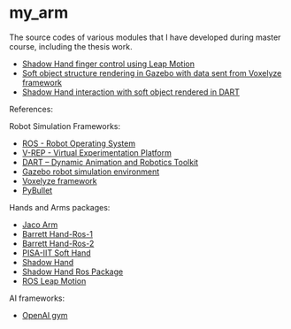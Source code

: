# my_arm
The source codes of various modules that I have developed during master course, including the thesis work.

* [Shadow Hand finger control using Leap Motion](https://drive.google.com/open?id=1YnbJBbIe9zQFnpOtOaaM65tX4Aoacodi)
* [Soft object structure rendering in Gazebo with data sent from Voxelyze framework](https://drive.google.com/open?id=1hKNIdzVk7X0obWvdSj67OFbQ5jTjOnNt)
* [Shadow Hand interaction with soft object rendered in DART](https://drive.google.com/open?id=1kStQmzL0nxJjIG_mE0XyL2HN9IEWSxNe)

References:

Robot Simulation Frameworks:
* [ROS - Robot Operating System](www.ros.org/)
* [V-REP - Virtual Experimentation Platform](http://www.coppeliarobotics.com/)
* [DART – Dynamic Animation and Robotics Toolkit](https://dartsim.github.io/)
* [Gazebo robot simulation environment](http://gazebosim.org/)
* [Voxelyze framework](https://github.com/jonhiller/Voxelyze)
* [PyBullet](https://pybullet.org/wordpress/)

Hands and Arms packages:
* [Jaco Arm](https://github.com/JenniferBuehler)
* [Barrett Hand-Ros-1](http://wiki.ros.org/Robots/BarrettHand)
* [Barrett Hand-Ros-2](http://wiki.ros.org/barrett_hand)
* [PISA-IIT Soft Hand](https://github.com/CentroEPiaggio/pisa-iit-soft-hand)
* [Shadow Hand](http://www.shadowrobot.com/products/dexterous-hand/)
* [Shadow Hand Ros Package](http://wiki.ros.org/Robots/Shadow_Hand)
* [ROS Leap Motion](https://github.com/warp1337/rosleapmotion)

AI frameworks:
* [OpenAI gym](https://openai.com/)

